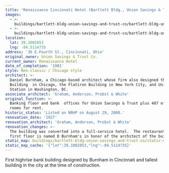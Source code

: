 ```yaml
---
title: 'Renaissance Cincinnati Hotel (Bartlett Bldg., Union Savings & Trust Co.)'
images:
  - >-
    buildings/bartlett-bldg-union-savings-and-trust-co/bartlett-bldg-union-savings-and-trust-co-0_irpysp
  - >-
    buildings/bartlett-bldg-union-savings-and-trust-co/bartlett-bldg-union-savings-and-trust-co-1_pwxiy6
location:
  lat: 39.1002853
  lng: -84.5114735
address: '36 E.Fourth St., Cincinnati, Ohio'
original_owner: Union Savings & Trust Co.
current_owner: Renaissance Hotel
date_of_completion: '1901'
style: Neo-classic / Chicago style
architect: >-
  Daniel Burnham, a Chicago-based architect whose firm also designed the Rookery
  Building  in Chicago, the Flatiron Building in New York City, and Union
  Station in Washington, DC.
associate_architect: 'Graham, Anderson, Probst & White'
original_function: >-
  Banking floor and bank  offices for Union Savings & Trust plus 407 office
  rooms for rent.
historic_status: 'Listed on NRHP on August 29, 2008.'
renovation_date: '1927'
renovation_architect: 'Graham, Anderson, Probst & White'
renovation_changes: >-
  The building was converted into a full-service hotel.  The restaurant on the
  first floor is named D Burnham's in honor of the architect of the building.
static_map: buildings/bartlett-bldg-union-savings-and-trust-co/static-map_mv7jsx
static_map_cache: '{"lat":39.1002853,"lng":-84.5114735}'
---
```


First highrise bank building designed by Burnham in Cincinnati and tallest building in the city at the time of construction.
